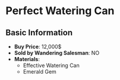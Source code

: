# Perfect Watering Can

## Basic Information

- **Buy Price**: 12,000$
- **Sold by Wandering Salesman**: NO
- **Materials**:
  - Effective Watering Can
  - Emerald Gem